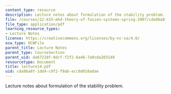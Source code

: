 ```yaml
---
content_type: resource
description: Lecture notes about formulation of the stability problem.
file: /courses/22-615-mhd-theory-of-fusion-systems-spring-2007/cda9ba8f1dd4c9f2f9abecc8d010adae_lecture14.pdf
file_type: application/pdf
learning_resource_types:
- Lecture Notes
license: https://creativecommons.org/licenses/by-nc-sa/4.0/
ocw_type: OCWFile
parent_title: Lecture Notes
parent_type: CourseSection
parent_uid: da67218f-0dcf-f2f2-6a46-7a9cda203148
resourcetype: Document
title: lecture14.pdf
uid: cda9ba8f-1dd4-c9f2-f9ab-ecc8d010adae
---
```

Lecture notes about formulation of the stability problem.